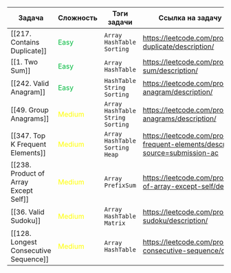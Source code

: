 | Задача                                | Сложность                            | Тэги задачи                            | Ссылка на задачу в LeetCode                                                             |
| ------------------------------------- | ------------------------------------ | -------------------------------------- | --------------------------------------------------------------------------------------- |
| [[217. Contains Duplicate]]           | <font color="#00BA3E"> Easy</font>   | `Array` `HashTable` `Sorting`          | https://leetcode.com/problems/contains-duplicate/description/                           |
| [[1. Two Sum]]                        | <font color="#00BA3E"> Easy</font>   | `Array` `HashTable`                    | https://leetcode.com/problems/two-sum/description/                                      |
| [[242. Valid Anagram]]                | <font color="#00BA3E"> Easy</font>   | `HashTable` `String` `Sorting`         | https://leetcode.com/problems/valid-anagram/description/                                |
| [[49. Group Anagrams]]                | <font color="#FFFF00"> Medium</font> | `Array` `HashTable` `String` `Sorting` | https://leetcode.com/problems/group-anagrams/description/                               |
| [[347. Top K Frequent Elements]]      | <font color="#FFFF00"> Medium</font> | `Array` `HashTable` `Sorting` `Heap`   | https://leetcode.com/problems/top-k-frequent-elements/description/?source=submission-ac |
| [[238. Product of Array Except Self]] | <font color="#FFFF00"> Medium</font> | `Array` `PrefixSum`                    | https://leetcode.com/problems/product-of-array-except-self/description/                 |
| [[36. Valid Sudoku]]                  | <font color="#FFFF00"> Medium</font> | `Array` `HashTable` `Matrix`           | https://leetcode.com/problems/valid-sudoku/description/                                 |
| [[128. Longest Consecutive Sequence]] | <font color="#FFFF00"> Medium</font> | `Array` `HashTable`                    | https://leetcode.com/problems/longest-consecutive-sequence/description/                 |

